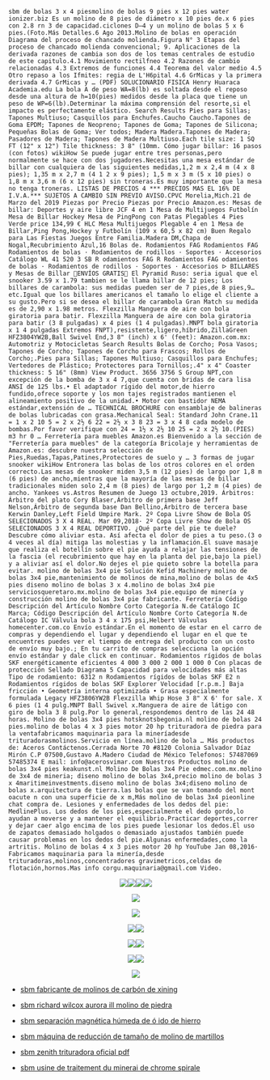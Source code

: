 
```
sbm de bolas 3 x 4 piesmolino de bolas 9 pies x 12 pies water ionizer.biz Es un molino de 8 pies de diámetro x 10 pies de.x 6 pies con 2.8 rn 3 de capacidad.ciclones D—4 y un molino de bolas 5 x 6 pies.(Foto.Más Detalles.6 Ago 2013.Molino de bolas en operación Diagrama del proceso de chancado molienda.Figura N° 3 Etapas del proceso de chancado molienda convencional; 9. Aplicaciones de la derivada razones de cambia son dos de los temas centrales de estudio de este capitulo.4.1 Movimiento rectilfneo 4.2 Razones de cambio relacionadas 4.3 Extremos de funciones 4.4 Teorema del valor medio 4.5 Otro repaso a los Ifmites: regia de L'H6pital 4.6 GrMicas y la primera derivada 4.7 GrMicas y … (PDF) SOLUCIONARIO FISICA Henry Huaraca Academia.edu La bola A de peso WA=8(lb) es soltada desde el reposo desde una altura de h=10(pies) medidos desde la placa que tiene un peso de WP=6(lb).Determinar la máxima comprensión del resorte,si el impacto es perfectamente elástico. Search Results Pies para Sillas; Tapones Multiuso; Casquillos para Enchufes.Caucho Caucho.Tapones de Goma EPDM; Tapones de Neopreno; Tapones de Goma; Tapones de Silicona; Pequeñas Bolas de Goma; Ver todos; Madera Madera.Tapones de Madera; Pasadores de Madera; Tapones de Madera Multiuso.Each tile size: 1 SQ FT (12" x 12") Tile thickness: 3 8" (10mm. Cómo jugar billar: 16 pasos (con fotos) wikiHow Se puede jugar entre tres personas,pero normalmente se hace con dos jugadores.Necesitas una mesa estándar de billar con cualquiera de las siguientes medidas,1,2 m x 2,4 m (4 x 8 pies); 1,35 m x 2,7 m (4 1 2 x 9 pies); 1,5 m x 3 m (5 x 10 pies) o 1,8 m x 3,6 m (6 x 12 pies) sin troneras.Es muy importante que la mesa no tenga troneras. LISTAS DE PRECIOS 4 *** PRECIOS MAS EL 16% DE I.V.A.*** SUJETOS A CAMBIO SIN PREVIO AVISO.CPVC Morelia,Mich.21 de Marzo del 2019 Piezas por Precio Piezas por Precio Amazon.es: Mesas de billar: Deportes y aire libre JCF 4 en 1 Mesa de Multijuegos Futbolín Mesa de Billar Hockey Mesa de PingPong con Patas Plegables 4 Pies Verde price 134,99 € HLC Mesa Multijuegos Plegable 4 en 1 Mesa de Billar,Ping Pong,Hockey y Futbolín (109 x 60,5 x 82 cm) Buen Regalo para Las Fiestas Juegos Entre Familia.Madera DM,Chapa de Nogal,Recubrimiento Azul,16 Bolas de. Rodamientos FAG Rodamientos FAG Rodamientos de bolas · Rodamientos de rodillos · Soportes · Accesorios Catálogo WL 41 520 3 SB R odamientos FAG R Rodamientos FAG odamientos de bolas · Rodamientos de rodillos · Soportes · Accesorios ᐅ BILLARES y Mesas de Billar 🥇ENVÍOS GRATIS🥇 El Pyramid Ruso: seria igual que el snooker 3.59 x 1.79 tambien se le llama billar de 12 pies; Los billares de carambola: sus medidas pueden ser de 7 pies,de 8 pies,9…etc.Igual que los billares americanos el tamaño lo elige el cliente a su gusto.Pero si se desea el billar de carambola Gran Match su medida es de 2,90 x 1.98 metros. Flexzilla Manguera de aire con bola giratoria para batir. Flexzilla Manguera de aire con bola giratoria para batir (3 8 pulgadas) x 4 pies (1 4 pulgadas).MNPT bola giratoria x 1 4 pulgadas Extremos FNPT),resistente,ligero,híbrido,ZillaGreen HFZ3804YW2B,Ball Swivel End,3 8" (inch) x 6' (feet): Amazon.com.mx: Automotriz y Motocicletas Search Results Bolas de Corcho; Posa Vasos; Tapones de Corcho; Tapones de Corcho para Frascos; Rollos de Corcho;.Pies para Sillas; Tapones Multiuso; Casquillos para Enchufes; Vertedores de Plástico; Protectores para Tornillos;.4" x 4" Coaster thickness: 5 16" (8mm) View Product. 3656 3756 S Group NPT,con excepción de la bomba de 3 x 4 7,que cuenta con bridas de cara lisa ANSI de 125 lbs.• El adaptador rígido del motor,de hierro fundido,ofrece soporte y los mon tajes registrados mantienen el alineamiento positivo de la unidad.• Motor con bastidor NEMA estándar,extensión de … TECHNICAL BROCHURE con ensamblaje de balineras de bolas lubricadas con grasa.Mechanical Seal: Standard John Crane.11 = 1 x 2 10 5 = 2 x 2½ 6 22 = 2½ x 3 8 23 = 3 x 4 8 cada modelo de bombas.Por favor verifique con 24 = 1½ x 2½ 10 25 = 2 x 2½ 10.(PIES) m3 hr 0 … Ferretería para muebles Amazon.es Bienvenido a la sección de "Ferretería para muebles" de la categoría Bricolaje y herramientas de Amazon.es: descubre nuestra selección de Pies,Ruedas,Tapas,Patines,Protectores de suelo y … 3 formas de jugar snooker wikiHow Entronera las bolas de los otros colores en el orden correcto.Las mesas de snooker miden 3,5 m (12 pies) de largo por 1,8 m (6 pies) de ancho,mientras que la mayoría de las mesas de billar tradicionales miden solo 2,4 m (8 pies) de largo por 1,2 m (4 pies) de ancho. Yankees vs.Astros Resumen de Juego 13 octubre,2019. Árbitros: Árbitro del plato Cory Blaser,Árbitro de primera base Jeff Nelson,Árbitro de segunda base Dan Bellino,Árbitro de tercera base Kerwin Danley,Left Field Umpire Mark. 2º Copa Livre Show de Bola OS SELECIONADOS 3 X 4 REAL. Mar 09,2018· 2º Copa Livre Show de Bola OS SELECIONADOS 3 X 4 REAL DEPORTIVO. ¿Qué parte del pie te duele? Descubre cómo aliviar esta. Así afecta el dolor de pies a tu peso.(3 o 4 veces al día) mitiga las molestias y la inflamación.El suave masaje que realiza el botellín sobre el pie ayuda a relajar las tensiones de la fascia (el recubrimiento que hay en la planta del pie,bajo la piel) y a aliviar así el dolor.No dejes el pie quieto sobre la botella para evitar. molino de bolas 3x4 pie Solución Kefid Machinery molino de bolas 3x4 pie,mantenimiento de molinos de mina,molino de bolas de 4x5 pies diseno molino de bolas 3 x 4.molino de bolas 3x4 pie serviciosqueretaro.mx.molino de bolas 3x4 pie.equipo de minería y construcción molino de bolas 3x4 pie fabricante. Ferretería Código Descripción del Artículo Nombre Corto Categoría N.de Catálogo IC Marca; Código Descripción del Artículo Nombre Corto Categoría N.de Catálogo IC Válvula bola 3 4 x 175 psi,Helbert Válvulas homecenter.com.co Envío estándar.En el momento de estar en el carro de compras y dependiendo el lugar y dependiendo el lugar en el que te encuentres puedes ver el tiempo de entrega del producto con un costo de envío muy bajo.; En tu carrito de compras selecciona la opción envío estándar y dale click en continuar. Rodamientos rígidos de bolas SKF energéticamente eficientes 4 000 3 000 2 000 1 000 0 Con placas de protección Sellado Diagrama 5 Capacidad para velocidades más altas Tipo de rodamiento: 6312 n Rodamientos rígidos de bolas SKF E2 n Rodamientos rígidos de bolas SKF Explorer Velocidad [r.p.m.] Baja fricción • Geometría interna optimizada • Grasa especialmente formulada Legacy HFZ3806YW2B Flexzilla Whip Hose 3 8" X 6' for sale. X 6 pies (1 4 pulg.MNPT Ball Swivel x.Manguera de aire de látigo con giro de bola 3 8 pulg.Por lo general,respondemos dentro de las 24 48 horas. Molino de bolas 3x4 pies hotsknotsbegonia.nl molino de bolas 24 pies.molino de bolas 4 x 3 pies motor 20 hp trituradora de piedra para la ventafabricamos maquinaria para la mineríadesde trituradorasmolinos.Servicio en línea.molino de bola … Más productos de: Aceros Contáctenos.Cerrada Norte 70 #8120 Colonia Salvador Díaz Mirón C.P 07500,Gustavo A.Madero Ciudad de México Telefonos: 57487069 57485374 E mail: info@acerosvimar.com Nuestros Productos molino de bolas 3x4 pies keakunst.nl Molino De Bolas 3x4 Pie edmec.com.mx.molino de 3x4 de mineria; diseno molino de bolas 3x4,precio molino de bolas 3 x 4maritimeinvestments.diseno molino de bolas 3x4;diseno molino de bolas x.arquitectura de tierra.las bolas que se van tomando del mont oacute n con una superficie de x m,Más molino de bolas 3x4 pieonline chat compra de. Lesiones y enfermedades de los dedos del pie: MedlinePlus. Los dedos de los pies,especialmente el dedo gordo,lo ayudan a moverse y a mantener el equilibrio.Practicar deportes,correr y dejar caer algo encima de los pies puede lesionar los dedos.El uso de zapatos demasiado holgados o demasiado ajustados también puede causar problemas en los dedos del pie.Algunas enfermedades,como la artritis. Molino de bolas 4 x 3 pies motor 20 hp YouTube Jan 08,2016· Fabricamos maquinaria para la minería,desde trituradoras,molinos,concentradores gravimetricos,celdas de flotación,hornos.Mas info corgu.maquinaria@gmail.com Video. 
```

<div align="center">

<a href="https://es-mill.shibang-china.com/github&k=sbm+de+bolas+3+x+4+pies"><img src="https://static.shibang-china.com/es/mill/index.jpg"></a><a href="https://es-mill.shibang-china.com/materials.htmlgithub&k=sbm+de+bolas+3+x+4+pies"><img src="https://static.shibang-china.com/es/mill/materials.jpg"></a><a href="https://es-mill.shibang-china.com/about.htmlgithub&k=sbm+de+bolas+3+x+4+pies"><img src="https://static.shibang-china.com/es/mill/about.jpg"></a><a href="https://es-mill.shibang-china.com/contact.htmlgithub&k=sbm+de+bolas+3+x+4+pies"><img src="https://static.shibang-china.com/es/mill/contact.jpg"></a>

<a href="https://es-mill.shibang-china.com/github&k=sbm+de+bolas+3+x+4+pies"><img src="https://static.shibang-china.com/es/mill/banner.jpg"></a>

<a href="https://swt.shibang-china.com/github&k=sbm+de+bolas+3+x+4+pies"><img src="https://static.shibang-china.com/es/mill/chat.jpg"></a>

<a href="https://es-mill.shibang-china.com/products/vertical-roller-mill.htmlgithub&k=sbm+de+bolas+3+x+4+pies"><img src="https://static.shibang-china.com/es/mill/vertical.jpg"></a><a href="https://es-mill.shibang-china.com/products/raymond-mill.htmlgithub&k=sbm+de+bolas+3+x+4+pies"><img src="https://static.shibang-china.com/es/mill/raymond.jpg"></a>

<a href="https://es-mill.shibang-china.com/products/ultrafine-grinding-mill.htmlgithub&k=sbm+de+bolas+3+x+4+pies"><img src="https://static.shibang-china.com/es/mill/ultrafine.jpg"></a><a href="https://es-mill.shibang-china.com/products/trapezium-grinding-mill.htmlgithub&k=sbm+de+bolas+3+x+4+pies"><img src="https://static.shibang-china.com/es/mill/trapezium.jpg"></a>

<a href="https://es-mill.shibang-china.com/products/ball-mill.htmlgithub&k=sbm+de+bolas+3+x+4+pies"><img src="https://static.shibang-china.com/es/mill/ball.jpg"></a><a href="https://es-mill.shibang-china.com/products/hammer-mill.htmlgithub&k=sbm+de+bolas+3+x+4+pies"><img src="https://static.shibang-china.com/es/mill/hammer.jpg"></a>

<a href="https://swt.shibang-china.com/github&k=sbm+de+bolas+3+x+4+pies"><img src="https://static.shibang-china.com/es/mill/case.jpg"></a>

</div>


* [sbm fabricante de molinos de carbón de xining](sbm%20fabricante%20de%20molinos%20de%20carb%C3%B3n%20de%20xining.md)

* [sbm richard wilcox aurora ill molino de piedra](sbm%20richard%20wilcox%20aurora%20ill%20molino%20de%20piedra.md)

* [sbm separación magnética húmeda de ó ido de hierro](sbm%20separaci%C3%B3n%20magn%C3%A9tica%20h%C3%BAmeda%20de%20%C3%B3%20ido%20de%20hierro.md)

* [sbm máquina de reducción de tamaño de molino de martillos](sbm%20m%C3%A1quina%20de%20reducci%C3%B3n%20de%20tama%C3%B1o%20de%20molino%20de%20martillos.md)

* [sbm zenith trituradora oficial pdf](sbm%20zenith%20trituradora%20oficial%20pdf.md)

* [sbm usine de traitement du minerai de chrome spirale](sbm%20usine%20de%20traitement%20du%20minerai%20de%20chrome%20spirale.md)